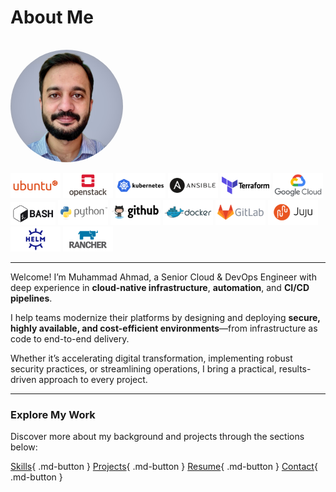 # About Me

<img src="images/profile.jpg"
     alt="Portrait of Muhammad Ahmad, Senior Cloud & DevOps Engineer"
     width="180"
     style="border-radius: 50%; margin-top: 1rem;" />

<div class="tech-logos">
  <img src="images/logos/ubuntu.svg" alt="Ubuntu" height="40" />
  <img src="images/logos/openstack.svg" alt="OpenStack" height="40" />
  <img src="images/logos/kubernetes.svg" alt="Kubernetes" height="40" />
  <img src="images/logos/ansible.svg" alt="Ansible" height="40" />
  <img src="images/logos/terraform.svg" alt="Terraform" height="40" />
  <img src="images/logos/googlecloud.svg" alt="GoogleCloud" height="40" />
  <img src="images/logos/bash.svg" alt="Bash" height="36" />
  <img src="images/logos/python.svg" alt="Python" height="40" />
  <img src="images/logos/github.svg" alt="Github" height="40" />
  <img src="images/logos/docker.svg" alt="Docker" height="40" />
  <img src="images/logos/gitlab.svg" alt="Gitlab" height="40" />
  <img src="images/logos/juju.svg" alt="Juju" height="40" />
  <img src="images/logos/helm.svg" alt="Helm" height="40" />
  <img src="images/logos/rancher.svg" alt="Rancher" height="40" />
</div>

---

Welcome! I’m Muhammad Ahmad, a Senior Cloud & DevOps Engineer with deep experience in **cloud-native infrastructure**, **automation**, and **CI/CD pipelines**.  

I help teams modernize their platforms by designing and deploying **secure, highly available, and cost-efficient environments**—from infrastructure as code to end-to-end delivery.

Whether it’s accelerating digital transformation, implementing robust security practices, or streamlining operations, I bring a practical, results-driven approach to every project.

---

### Explore My Work
Discover more about my background and projects through the sections below:

[Skills](skills.md){ .md-button } [Projects](projects.md){ .md-button }  [Resume](resume.md){ .md-button }  [Contact](contact.md){ .md-button }
